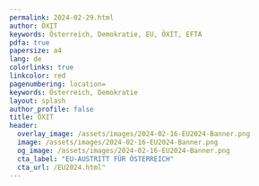 ```yaml
---
permalink: 2024-02-29.html
author: ÖXIT
keywords: Österreich, Demokratie, EU, ÖXIT, EFTA
pdfa: true
papersize: a4
lang: de
colorlinks: true
linkcolor: red
pagenumbering: location=
keywords: Österreich, Demokratie
layout: splash
author_profile: false
title: ÖXIT
header:
  overlay_image: /assets/images/2024-02-16-EU2024-Banner.png
  image: /assets/images/2024-02-16-EU2024-Banner.png
  og_image: /assets/images/2024-02-16-EU2024-Banner.png
  cta_label: "EU-AUSTRITT FÜR ÖSTERREICH"
  cta_url: /EU2024.html"
---
```

